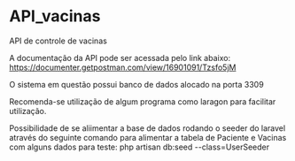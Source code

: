 # API_vacinas
 API de controle de vacinas

A documentação da API pode ser acessada pelo link abaixo:
https://documenter.getpostman.com/view/16901091/Tzsfo5jM

O sistema em questão possui banco de dados alocado na porta 3309

Recomenda-se utilização de algum programa como laragon para facilitar utilização.

Possibilidade de se aliimentar a base de dados rodando o seeder do laravel através do seguinte comando para alimentar a tabela de Paciente e Vacinas com alguns dados para teste:
php artisan db:seed --class=UserSeeder
